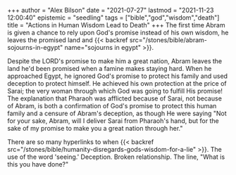 +++
author = "Alex Bilson"
date = "2021-07-27"
lastmod = "2021-11-23 12:00:40"
epistemic = "seedling"
tags = ["bible","god","wisdom","death"]
title = "Actions in Human Wisdom Lead to Death"
+++
The first time Abram is given a chance to rely upon God's promise instead of his own wisdom, he leaves the promised land and {{< backref src="/stones/bible/abram-sojourns-in-egypt" name="sojourns in egypt" >}}.

Despite the LORD's promise to make him a great nation, Abram leaves the land he'd been promised when a famine makes staying hard. When he approached Egypt, he ignored God's promise to protect his family and used deception to protect himself. He achieved his own protection at the price of Sarai; the very woman through which God was going to fulfill His promise! The explanation that Pharaoh was afflicted because of Sarai, not because of Abram, is both a confirmation of God's promise to protect this human family and a censure of Abram's deception, as though He were saying "Not for your sake, Abram, will I deliver Sarai from Pharaoh's hand, but for the sake of my promise to make you a great nation through her."

There are so many hyperlinks to when {{< backref src="/stones/bible/humanity-disregards-gods-wisdom-for-a-lie" >}}. The use of the word 'seeing.' Deception. Broken relationship. The line, "What is this you have done?"
